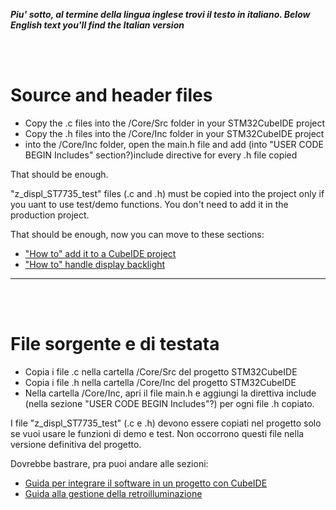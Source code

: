 _**Piu' sotto, al termine della lingua inglese trovi il testo in italiano. </i>**_
_**Below English text you'll find the Italian version</i>**_

<br>
<br>

# Source and header files

- Copy the .c files into the /Core/Src folder in your STM32CubeIDE project
- Copy the .h files into the /Core/Inc folder in your STM32CubeIDE project
- into the /Core/Inc folder, open the main.h file and add (into "USER CODE BEGIN Includes" section?)include directive for every .h file copied

That should be enough.

"z_displ_ST7735_test" files (.c and .h) must be copied into the project only if you uant to use test/demo functions. You don't need to add it in the production project.

That should be enough, now you can move to these sections:
- ["How to" add it to a CubeIDE project](../HOWTO)
- ["How to" handle display backlight](../BACKLIGHT)



---

<br>
<br>

# File sorgente e di testata

- Copia i file .c nella cartella /Core/Src del progetto STM32CubeIDE
- Copia i file .h nella cartella /Core/Inc del progetto STM32CubeIDE
- Nella cartella /Core/Inc, apri il file main.h e aggiungi la direttiva include (nella sezione "USER CODE BEGIN Includes"?) per ogni file .h copiato.

I file "z_displ_ST7735_test" (.c e .h) devono essere copiati nel progetto solo se vuoi usare le funzioni di demo e test. Non occorrono questi file nella versione definitiva del progetto.

Dovrebbe bastrare, pra puoi andare alle sezioni:
- [Guida per integrare il software in un progetto con CubeIDE](../HOWTO)
- [Guida alla gestione della retroilluminazione](../BACKLIGHT)




